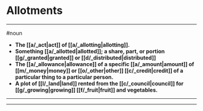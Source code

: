 # Allotments
---
#noun
- **The [[a/_act|act]] of [[a/_allotting|allotting]].**
- **Something [[a/_allotted|allotted]]; a share, part, or portion [[g/_granted|granted]] or [[d/_distributed|distributed]]**
- **The [[a/_allowance|allowance]] of a specific [[a/_amount|amount]] of [[m/_money|money]] or [[o/_other|other]] [[c/_credit|credit]] of a particular thing to a particular person.**
- **A plot of [[l/_land|land]] rented from the [[c/_council|council]] for [[g/_growing|growing]] [[f/_fruit|fruit]] and vegetables.**
---
---
